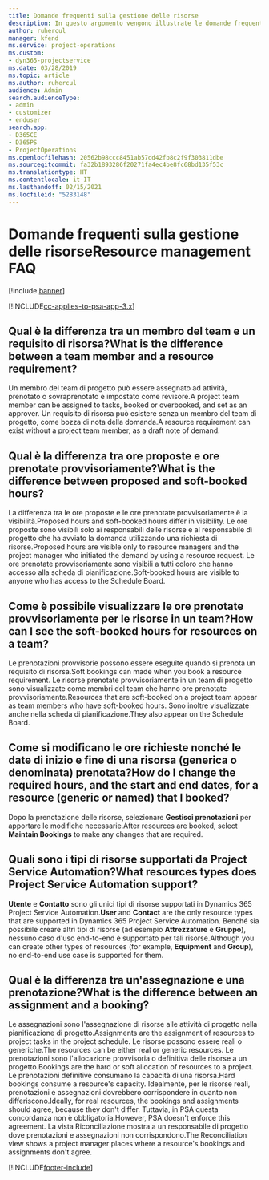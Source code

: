 ```yaml
---
title: Domande frequenti sulla gestione delle risorse
description: In questo argomento vengono illustrate le domande frequenti sulla gestione delle risorse.
author: ruhercul
manager: kfend
ms.service: project-operations
ms.custom:
- dyn365-projectservice
ms.date: 03/28/2019
ms.topic: article
ms.author: ruhercul
audience: Admin
search.audienceType:
- admin
- customizer
- enduser
search.app:
- D365CE
- D365PS
- ProjectOperations
ms.openlocfilehash: 20562b98ccc8451ab57dd42fb8c2f9f303811dbe
ms.sourcegitcommit: fa32b1893286f20271fa4ec4be8fc68bd135f53c
ms.translationtype: HT
ms.contentlocale: it-IT
ms.lasthandoff: 02/15/2021
ms.locfileid: "5283148"
---
```

# <a name="resource-management-faq"></a><span data-ttu-id="ff8dc-103">Domande frequenti sulla gestione delle risorse</span><span class="sxs-lookup"><span data-stu-id="ff8dc-103">Resource management FAQ</span></span>

[!include [banner](../includes/psa-now-project-operations.md)]

[!INCLUDE[cc-applies-to-psa-app-3.x](../includes/cc-applies-to-psa-app-3x.md)]

## <a name="what-is-the-difference-between-a-team-member-and-a-resource-requirement"></a><span data-ttu-id="ff8dc-104">Qual è la differenza tra un membro del team e un requisito di risorsa?</span><span class="sxs-lookup"><span data-stu-id="ff8dc-104">What is the difference between a team member and a resource requirement?</span></span>

<span data-ttu-id="ff8dc-105">Un membro del team di progetto può essere assegnato ad attività, prenotato o sovraprenotato e impostato come revisore.</span><span class="sxs-lookup"><span data-stu-id="ff8dc-105">A project team member can be assigned to tasks, booked or overbooked, and set as an approver.</span></span> <span data-ttu-id="ff8dc-106">Un requisito di risorsa può esistere senza un membro del team di progetto, come bozza di nota della domanda.</span><span class="sxs-lookup"><span data-stu-id="ff8dc-106">A resource requirement can exist without a project team member, as a draft note of demand.</span></span> 

## <a name="what-is-the-difference-between-proposed-and-soft-booked-hours"></a><span data-ttu-id="ff8dc-107">Qual è la differenza tra ore proposte e ore prenotate provvisoriamente?</span><span class="sxs-lookup"><span data-stu-id="ff8dc-107">What is the difference between proposed and soft-booked hours?</span></span>

<span data-ttu-id="ff8dc-108">La differenza tra le ore proposte e le ore prenotate provvisoriamente è la visibilità.</span><span class="sxs-lookup"><span data-stu-id="ff8dc-108">Proposed hours and soft-booked hours differ in visibility.</span></span> <span data-ttu-id="ff8dc-109">Le ore proposte sono visibili solo ai responsabili delle risorse e al responsabile di progetto che ha avviato la domanda utilizzando una richiesta di risorse.</span><span class="sxs-lookup"><span data-stu-id="ff8dc-109">Proposed hours are visible only to resource managers and the project manager who initiated the demand by using a resource request.</span></span> <span data-ttu-id="ff8dc-110">Le ore prenotate provvisoriamente sono visibili a tutti coloro che hanno accesso alla scheda di pianificazione.</span><span class="sxs-lookup"><span data-stu-id="ff8dc-110">Soft-booked hours are visible to anyone who has access to the Schedule Board.</span></span>

## <a name="how-can-i-see-the-soft-booked-hours-for-resources-on-a-team"></a><span data-ttu-id="ff8dc-111">Come è possibile visualizzare le ore prenotate provvisoriamente per le risorse in un team?</span><span class="sxs-lookup"><span data-stu-id="ff8dc-111">How can I see the soft-booked hours for resources on a team?</span></span>

<span data-ttu-id="ff8dc-112">Le prenotazioni provvisorie possono essere eseguite quando si prenota un requisito di risorsa.</span><span class="sxs-lookup"><span data-stu-id="ff8dc-112">Soft bookings can made when you book a resource requirement.</span></span> <span data-ttu-id="ff8dc-113">Le risorse prenotate provvisoriamente in un team di progetto sono visualizzate come membri del team che hanno ore prenotate provvisoriamente.</span><span class="sxs-lookup"><span data-stu-id="ff8dc-113">Resources that are soft-booked on a project team appear as team members who have soft-booked hours.</span></span> <span data-ttu-id="ff8dc-114">Sono inoltre visualizzate anche nella scheda di pianificazione.</span><span class="sxs-lookup"><span data-stu-id="ff8dc-114">They also appear on the Schedule Board.</span></span>

## <a name="how-do-i-change-the-required-hours-and-the-start-and-end-dates-for-a-resource-generic-or-named-that-i-booked"></a><span data-ttu-id="ff8dc-115">Come si modificano le ore richieste nonché le date di inizio e fine di una risorsa (generica o denominata) prenotata?</span><span class="sxs-lookup"><span data-stu-id="ff8dc-115">How do I change the required hours, and the start and end dates, for a resource (generic or named) that I booked?</span></span>

<span data-ttu-id="ff8dc-116">Dopo la prenotazione delle risorse, selezionare **Gestisci prenotazioni** per apportare le modifiche necessarie.</span><span class="sxs-lookup"><span data-stu-id="ff8dc-116">After resources are booked, select **Maintain Bookings** to make any changes that are required.</span></span>

## <a name="what-resources-types-does-project-service-automation-support"></a><span data-ttu-id="ff8dc-117">Quali sono i tipi di risorse supportati da Project Service Automation?</span><span class="sxs-lookup"><span data-stu-id="ff8dc-117">What resources types does Project Service Automation support?</span></span>

<span data-ttu-id="ff8dc-118">**Utente** e **Contatto** sono gli unici tipi di risorse supportati in Dynamics 365 Project Service Automation.</span><span class="sxs-lookup"><span data-stu-id="ff8dc-118">**User** and **Contact** are the only resource types that are supported in Dynamics 365 Project Service Automation.</span></span> <span data-ttu-id="ff8dc-119">Benché sia possibile creare altri tipi di risorse (ad esempio **Attrezzature** e **Gruppo**), nessuno caso d'uso end-to-end è supportato per tali risorse.</span><span class="sxs-lookup"><span data-stu-id="ff8dc-119">Although you can create other types of resources (for example, **Equipment** and **Group**), no end-to-end use case is supported for them.</span></span>

## <a name="what-is-the-difference-between-an-assignment-and-a-booking"></a><span data-ttu-id="ff8dc-120">Qual è la differenza tra un'assegnazione e una prenotazione?</span><span class="sxs-lookup"><span data-stu-id="ff8dc-120">What is the difference between an assignment and a booking?</span></span>

<span data-ttu-id="ff8dc-121">Le assegnazioni sono l'assegnazione di risorse alle attività di progetto nella pianificazione di progetto.</span><span class="sxs-lookup"><span data-stu-id="ff8dc-121">Assignments are the assignment of resources to project tasks in the project schedule.</span></span> <span data-ttu-id="ff8dc-122">Le risorse possono essere reali o generiche.</span><span class="sxs-lookup"><span data-stu-id="ff8dc-122">The resources can be either real or generic resources.</span></span> <span data-ttu-id="ff8dc-123">Le prenotazioni sono l'allocazione provvisoria o definitiva delle risorse a un progetto.</span><span class="sxs-lookup"><span data-stu-id="ff8dc-123">Bookings are the hard or soft allocation of resources to a project.</span></span> <span data-ttu-id="ff8dc-124">Le prenotazioni definitive consumano la capacità di una risorsa.</span><span class="sxs-lookup"><span data-stu-id="ff8dc-124">Hard bookings consume a resource's capacity.</span></span> <span data-ttu-id="ff8dc-125">Idealmente, per le risorse reali, prenotazioni e assegnazioni dovrebbero corrispondere in quanto non differiscono.</span><span class="sxs-lookup"><span data-stu-id="ff8dc-125">Ideally, for real resources, the bookings and assignments should agree, because they don't differ.</span></span> <span data-ttu-id="ff8dc-126">Tuttavia, in PSA questa concordanza non è obbligatoria.</span><span class="sxs-lookup"><span data-stu-id="ff8dc-126">However, PSA doesn't enforce this agreement.</span></span> <span data-ttu-id="ff8dc-127">La vista Riconciliazione mostra a un responsabile di progetto dove prenotazioni e assegnazioni non corrispondono.</span><span class="sxs-lookup"><span data-stu-id="ff8dc-127">The Reconciliation view shows a project manager places where a resource's bookings and assignments don't agree.</span></span>


[!INCLUDE[footer-include](../includes/footer-banner.md)]
